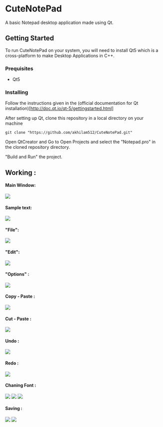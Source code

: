 # CuteNotePad
A basic Notepad desktop application made using Qt.

## Getting Started 
To run CuteNotePad on your system, you will need to install Qt5 which is a cross-platform to make Desktop Applications in C++.

### Prequisites 
- Qt5

### Installing
Follow the instructions given in the (official documentation for Qt installation)[http://doc.qt.io/qt-5/gettingstarted.html]

After setting up Qt, clone this repository in a local directory on your machine

````
git clone "https://github.com/akhilam512/CuteNotePad.git"
````
Open QtCreator and Go to Open Projects and select the "Notepad.pro" in the cloned repository directory. 

"Build and Run" the project.


## Working :

#### Main Window:

<img src="/notepad_ss/mainwindow.png">

#### Sample text:

<img src="/notepad_ss/sampletxt.png">

#### "File":

<img src="/notepad_ss/File.png">

#### "Edit":

<img src="/notepad_ss/edit.png">

#### "Options" :

<img src="/notepad_ss/options.png">

#### Copy - Paste :

<img src="/notepad_ss/copy.png">

#### Cut - Paste :

<img src="/notepad_ss/cut.png">

#### Undo :

<img src = "/notepad_ss/undo.png">

#### Redo :

<img src="/notepad_ss/redo.png">

#### Chaning Font :

<img src="notepad_ss/font.png">

<img src="notepad_ss/changefont.png">

<img src="notepad_ss/changedfont.png">

#### Saving :

<img src="notepad_ss/save.png">

<img src="notepad_ss/saved.png">






